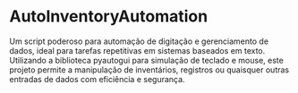 # AutoInventoryAutomation
Um script poderoso para automação de digitação e gerenciamento de dados, ideal para tarefas repetitivas em sistemas baseados em texto. Utilizando a biblioteca pyautogui para simulação de teclado e mouse, este projeto permite a manipulação de inventários, registros ou quaisquer outras entradas de dados com eficiência e segurança.
